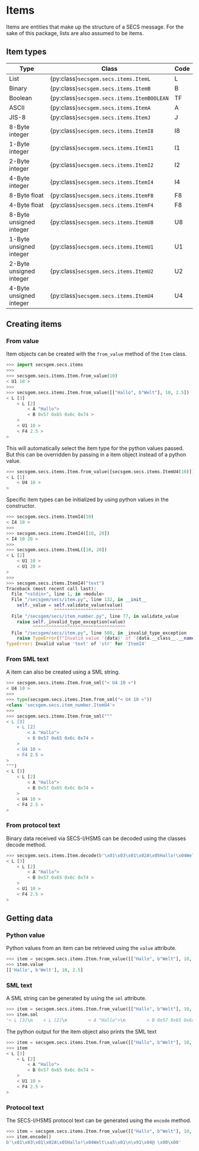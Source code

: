 # Items

Items are entities that make up the structure of a SECS message.
For the sake of this package, lists are also assumed to be items.

## Item types

| Type | Class | Code |
|---|---|---|
| List | {py:class}`secsgem.secs.items.ItemL` | L |
| Binary | {py:class}`secsgem.secs.items.ItemB` | B |
| Boolean | {py:class}`secsgem.secs.items.ItemBOOLEAN` | TF |
| ASCII | {py:class}`secsgem.secs.items.ItemA` | A |
| JIS-8 | {py:class}`secsgem.secs.items.ItemJ` | J |
| 8-Byte integer | {py:class}`secsgem.secs.items.ItemI8` | I8 |
| 1-Byte integer | {py:class}`secsgem.secs.items.ItemI1` | I1 |
| 2-Byte integer | {py:class}`secsgem.secs.items.ItemI2` | I2 |
| 4-Byte integer | {py:class}`secsgem.secs.items.ItemI4` | I4 |
| 8-Byte float | {py:class}`secsgem.secs.items.ItemF8` | F8 |
| 4-Byte float | {py:class}`secsgem.secs.items.ItemF4` | F8 |
| 8-Byte unsigned integer | {py:class}`secsgem.secs.items.ItemU8` | U8 |
| 1-Byte unsigned integer | {py:class}`secsgem.secs.items.ItemU1` | U1 |
| 2-Byte unsigned integer | {py:class}`secsgem.secs.items.ItemU2` | U2 |
| 4-Byte unsigned integer | {py:class}`secsgem.secs.items.ItemU4` | U4 |

## Creating items

### From value
Item objects can be created with the `from_value` method of the `Item` class.

```python
>>> import secsgem.secs.items
>>> 
>>> secsgem.secs.items.Item.from_value(10)
< U1 10 >
>>>
>>> secsgem.secs.items.Item.from_value([["Hallo", b"Welt"], 10, 2.5])
< L [3]
    < L [2]
        < A "Hallo">
        < B 0x57 0x65 0x6c 0x74 >
    >
    < U1 10 >
    < F4 2.5 >
>

```

This will automatically select the item type for the python values passed.
But this can be overridden by passing in a item object instead of a python value.

```python
>>> secsgem.secs.items.Item.from_value([secsgem.secs.items.ItemU4(10)])
< L [1]
    < U4 10 >
>

```

Specific item types can be initialized by using python values in the constructor.

```python
>>> secsgem.secs.items.ItemI4(10)
< I4 10 >
>>>
>>> secsgem.secs.items.ItemI4([10, 20])
< I4 10 20 >
>>>
>>> secsgem.secs.items.ItemL([10, 20])
< L [2]
    < U1 10 >
    < U1 20 >
>
>>>
>>> secsgem.secs.items.ItemI4("text")
Traceback (most recent call last):
  File "<stdin>", line 1, in <module>
  File "/secsgem/secs/item.py", line 132, in __init__
    self._value = self.validate_value(value)
                  ^^^^^^^^^^^^^^^^^^^^^^^^^^
  File "/secsgem/secs/item_number.py", line 77, in validate_value
    raise self._invalid_type_exception(value)
          ^^^^^^^^^^^^^^^^^^^^^^^^^^^^^^^^^^^
  File "/secsgem/secs/item.py", line 508, in _invalid_type_exception
    raise TypeError(f"Invalid value '{data}' of '{data.__class__.__name__}' for '{cls.__name__}'")
TypeError: Invalid value 'text' of 'str' for 'ItemI4'
```

### From SML text

A item can also be created using a SML string.

```python
>>> secsgem.secs.items.Item.from_sml("< U4 10 >")
< U4 10 >
>>> 
>>> type(secsgem.secs.items.Item.from_sml("< U4 10 >"))
<class 'secsgem.secs.item_number.ItemU4'>
>>> 
>>> secsgem.secs.items.Item.from_sml("""
< L [3]
    < L [2]
        < A "Hallo">
        < B 0x57 0x65 0x6c 0x74 >
    >
    < U4 10 >
    < F4 2.5 >
>
""")
< L [3]
    < L [2]
        < A "Hallo">
        < B 0x57 0x65 0x6c 0x74 >
    >
    < U4 10 >
    < F4 2.5 >
>
```

### From protocol text

Binary data received via SECS-I/HSMS can be decoded using the classes decode method.

```python
>>> secsgem.secs.items.Item.decode(b'\x01\x03\x01\x02A\x05Hallo!\x04Welt\xa5\x01\n\x91\x04@ \x00\x00')
< L [3]
    < L [2]
        < A "Hallo">
        < B 0x57 0x65 0x6c 0x74 >
    >
    < U1 10 >
    < F4 2.5 >
>
```

## Getting data

### Python value

Python values from an item can be retrieved using the `value` attribute.

```python
>>> item = secsgem.secs.items.Item.from_value([["Hallo", b"Welt"], 10, 2.5])
>>> item.value
[['Hallo', b'Welt'], 10, 2.5]
```

### SML text

A SML string can be generated by using the `sml` attribute.

```python
>>> item = secsgem.secs.items.Item.from_value([["Hallo", b"Welt"], 10, 2.5])
>>> item.sml
'< L [3]\n    < L [2]\n        < A "Hallo">\n        < B 0x57 0x65 0x6c 0x74 >\n    >\n    < U1 10 >\n    < F4 2.5 >\n>'
```

The python output for the item object also prints the SML text

```python
>>> item = secsgem.secs.items.Item.from_value([["Hallo", b"Welt"], 10, 2.5])
>>> item
< L [3]
    < L [2]
        < A "Hallo">
        < B 0x57 0x65 0x6c 0x74 >
    >
    < U1 10 >
    < F4 2.5 >
>
```

### Protocol text

The SECS-I/HSMS protocol text can be generated using the `encode` method.

```python
>>> item = secsgem.secs.items.Item.from_value([["Hallo", b"Welt"], 10, 2.5])
>>> item.encode()
b'\x01\x03\x01\x02A\x05Hallo!\x04Welt\xa5\x01\n\x91\x04@ \x00\x00'
```